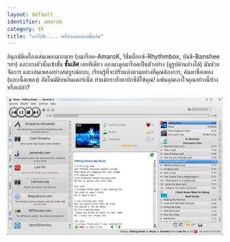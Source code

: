 ```yaml
---
layout: default
identifier: amarok
category: th
title: "เอาไปซิ.... เครื่องเล่นเพลงชั้นเลิศ"
---
```


ลินุกซ์มีเครื่องเล่นเพลงมากมาย (อมาร็อค-AmaroK, ริธึ่มบ็อกซ์-Rhythmbox, บันชี-Banshee ฯลฯ) และบางตัวนั้นเข้าขั้น <b>ชั้นเลิศ</b> เลยทีเดียว ลองมาดูอมาร็อคเป็นตัวอย่าง (ดูรูปด้านล่างได้) มันช่วยจัดการ และเล่นเพลงอย่างสมบูรณ์แบบ, เรียนรู้ที่จะปรับแต่งตามอย่างที่คุณต้องการ, ค้นหาชื่อเพลง (และเนื้อเพลง) อัตโนมัติบนอินเตอร์เน็ต ทำแม้กระทั่งหาปกซีดีให้คุณ! แฟนคุณเอาใจคุณอย่างนี้บ้างหรือเปล่า?

<img src="/img/amarok.png" />




